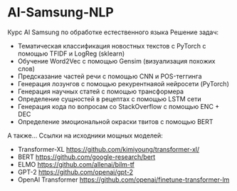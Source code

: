 # AI-Samsung-NLP

Курс AI Samsung по обработке естественного языка
Решение задач:
- Тематическая классификация новостных текстов с PyTorch с помощью TFIDF и LogReg (sklearn)
- Обучение Word2Vec с помощью Gensim (визуализация похожих слов)
- Предсказание частей речи с помощью CNN и POS-теггинга
- Генерация лозунгов с помощью рекурентнаяой нейросети (PyTorch)
- Генерация научных статей с помощью трансформера
- Определение сущностей в рецептах с помощью LSTM сети
- Генерация кода по вопросам со StackOverflow с помощью ENC + DEC
- Определение эмоциональной окраски твитов с помощью BERT


А также...
Ссылки на исходники мощных моделей:
- Transformer-XL https://github.com/kimiyoung/transformer-xl/
- BERT https://github.com/google-research/bert
- ELMO https://github.com/allenai/bilm-tf
- GPT-2 https://github.com/openai/gpt-2
- OpenAI Transformer https://github.com/openai/finetune-transformer-lm
